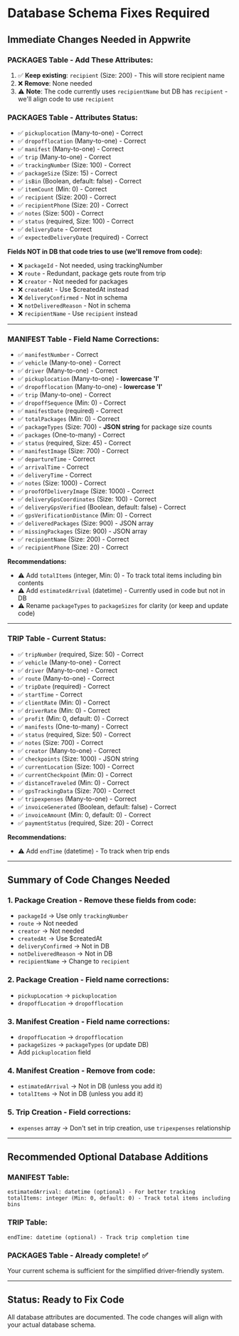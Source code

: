 # Database Schema Fixes Required

## Immediate Changes Needed in Appwrite

### **PACKAGES Table - Add These Attributes:**
1. ✅ **Keep existing**: `recipient` (Size: 200) - This will store recipient name
2. ❌ **Remove**: None needed
3. ⚠️ **Note**: The code currently uses `recipientName` but DB has `recipient` - we'll align code to use `recipient`

### **PACKAGES Table - Attributes Status:**
- ✅ `pickuplocation` (Many-to-one) - Correct
- ✅ `dropofflocation` (Many-to-one) - Correct  
- ✅ `manifest` (Many-to-one) - Correct
- ✅ `trip` (Many-to-one) - Correct
- ✅ `trackingNumber` (Size: 100) - Correct
- ✅ `packageSize` (Size: 15) - Correct
- ✅ `isBin` (Boolean, default: false) - Correct
- ✅ `itemCount` (Min: 0) - Correct
- ✅ `recipient` (Size: 200) - Correct
- ✅ `recipientPhone` (Size: 20) - Correct
- ✅ `notes` (Size: 500) - Correct
- ✅ `status` (required, Size: 100) - Correct
- ✅ `deliveryDate` - Correct
- ✅ `expectedDeliveryDate` (required) - Correct

**Fields NOT in DB that code tries to use (we'll remove from code):**
- ❌ `packageId` - Not needed, using trackingNumber
- ❌ `route` - Redundant, package gets route from trip
- ❌ `creator` - Not needed for packages
- ❌ `createdAt` - Use $createdAt instead
- ❌ `deliveryConfirmed` - Not in schema
- ❌ `notDeliveredReason` - Not in schema
- ❌ `recipientName` - Use `recipient` instead

---

### **MANIFEST Table - Field Name Corrections:**
- ✅ `manifestNumber` - Correct
- ✅ `vehicle` (Many-to-one) - Correct
- ✅ `driver` (Many-to-one) - Correct
- ✅ `pickuplocation` (Many-to-one) - **lowercase 'l'**
- ✅ `dropofflocation` (Many-to-one) - **lowercase 'l'**
- ✅ `trip` (Many-to-one) - Correct
- ✅ `dropoffSequence` (Min: 0) - Correct
- ✅ `manifestDate` (required) - Correct
- ✅ `totalPackages` (Min: 0) - Correct
- ✅ `packageTypes` (Size: 700) - **JSON string** for package size counts
- ✅ `packages` (One-to-many) - Correct
- ✅ `status` (required, Size: 45) - Correct
- ✅ `manifestImage` (Size: 700) - Correct
- ✅ `departureTime` - Correct
- ✅ `arrivalTime` - Correct
- ✅ `deliveryTime` - Correct
- ✅ `notes` (Size: 1000) - Correct
- ✅ `proofOfDeliveryImage` (Size: 1000) - Correct
- ✅ `deliveryGpsCoordinates` (Size: 100) - Correct
- ✅ `deliveryGpsVerified` (Boolean, default: false) - Correct
- ✅ `gpsVerificationDistance` (Min: 0) - Correct
- ✅ `deliveredPackages` (Size: 900) - JSON array
- ✅ `missingPackages` (Size: 900) - JSON array
- ✅ `recipientName` (Size: 200) - Correct
- ✅ `recipientPhone` (Size: 20) - Correct

**Recommendations:**
- ⚠️ Add `totalItems` (integer, Min: 0) - To track total items including bin contents
- ⚠️ Add `estimatedArrival` (datetime) - Currently used in code but not in DB
- ⚠️ Rename `packageTypes` to `packageSizes` for clarity (or keep and update code)

---

### **TRIP Table - Current Status:**
- ✅ `tripNumber` (required, Size: 50) - Correct
- ✅ `vehicle` (Many-to-one) - Correct
- ✅ `driver` (Many-to-one) - Correct
- ✅ `route` (Many-to-one) - Correct
- ✅ `tripDate` (required) - Correct
- ✅ `startTime` - Correct
- ✅ `clientRate` (Min: 0) - Correct
- ✅ `driverRate` (Min: 0) - Correct
- ✅ `profit` (Min: 0, default: 0) - Correct
- ✅ `manifests` (One-to-many) - Correct
- ✅ `status` (required, Size: 50) - Correct
- ✅ `notes` (Size: 700) - Correct
- ✅ `creator` (Many-to-one) - Correct
- ✅ `checkpoints` (Size: 1000) - JSON string
- ✅ `currentLocation` (Size: 100) - Correct
- ✅ `currentCheckpoint` (Min: 0) - Correct
- ✅ `distanceTraveled` (Min: 0) - Correct
- ✅ `gpsTrackingData` (Size: 700) - Correct
- ✅ `tripexpenses` (Many-to-one) - Correct
- ✅ `invoiceGenerated` (Boolean, default: false) - Correct
- ✅ `invoiceAmount` (Min: 0, default: 0) - Correct
- ✅ `paymentStatus` (required, Size: 20) - Correct

**Recommendations:**
- ⚠️ Add `endTime` (datetime) - To track when trip ends

---

## Summary of Code Changes Needed

### 1. **Package Creation** - Remove these fields from code:
- `packageId` → Use only `trackingNumber`
- `route` → Not needed
- `creator` → Not needed
- `createdAt` → Use $createdAt
- `deliveryConfirmed` → Not in DB
- `notDeliveredReason` → Not in DB
- `recipientName` → Change to `recipient`

### 2. **Package Creation** - Field name corrections:
- `pickupLocation` → `pickuplocation`
- `dropoffLocation` → `dropofflocation`

### 3. **Manifest Creation** - Field name corrections:
- `dropoffLocation` → `dropofflocation`
- `packageSizes` → `packageTypes` (or update DB)
- Add `pickuplocation` field

### 4. **Manifest Creation** - Remove from code:
- `estimatedArrival` → Not in DB (unless you add it)
- `totalItems` → Not in DB (unless you add it)

### 5. **Trip Creation** - Field corrections:
- `expenses` array → Don't set in trip creation, use `tripexpenses` relationship

---

## Recommended Optional Database Additions

### MANIFEST Table:
```
estimatedArrival: datetime (optional) - For better tracking
totalItems: integer (Min: 0, default: 0) - Track total items including bins
```

### TRIP Table:
```
endTime: datetime (optional) - Track trip completion time
```

### PACKAGES Table - Already complete! ✅
Your current schema is sufficient for the simplified driver-friendly system.

---

## Status: Ready to Fix Code
All database attributes are documented. The code changes will align with your actual database schema.
